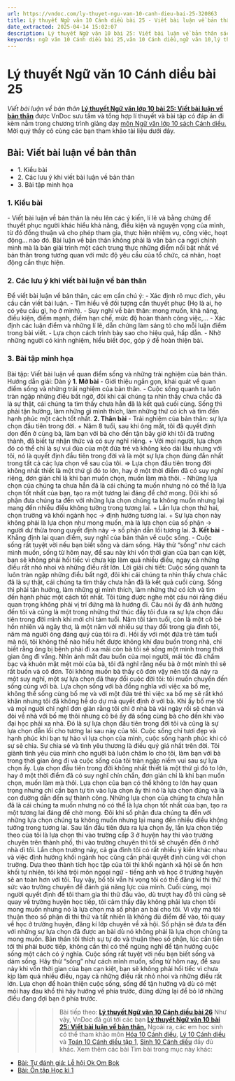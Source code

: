 ```yaml
---
url: https://vndoc.com/ly-thuyet-ngu-van-10-canh-dieu-bai-25-320863
title: Lý thuyết Ngữ văn 10 Cánh diều bài 25 - Viết bài luận về bản thân - VnDoc.com
date_extracted: 2025-04-14 15:02:07
description: Lý thuyết Ngữ văn 10 bài 25: Viết bài luận về bản thân sách Cánh diều được VnDoc sưu tầm và giới thiệu  để tham khảo chuẩn bị cho bài giảng học kì mới sắp tới đây của mình.
keywords: ngữ văn 10 Cánh diều bài 25,văn 10 Cánh diều,ngữ văn 10,lý thuyết văn 10 Cánh diều bài 25,kiến thức trọng tâm môn ngữ văn 10,lý thuyết ngữ văn 10 CD,ngữ văn lớp 10,ôn tập lý thuyết văn lớp 10,lý thuyết môn ngữ văn 10,lý thuyết văn 10 CD,bài Viết bài luận về bản thân,trắc nghiệm ngữ văn 10 CD
---
```


# Lý thuyết Ngữ văn 10 Cánh diều bài 25
 _Viết bài luận về bản thân_
**[Lý thuyết Ngữ văn lớp 10 bài 25: Viết bài luận về bản thân](<https://vndoc.com/ly-thuyet-ngu-van-10-canh-dieu-bai-25-320863>)** được VnDoc sưu tầm và tổng hợp lí thuyết và bài tập có đáp án đi kèm nằm trong chương trình giảng dạy [môn Ngữ văn lớp 10 sách Cánh diều. ](<https://vndoc.com/ngu-van-10-canh-dieu-tap1>)Mời quý thầy cô cùng các bạn tham khảo tài liệu dưới đây.
## Bài: Viết bài luận về bản thân
  * 1\. Kiểu bài
  * 2\. Các lưu ý khi viết bài luận về bản thân
  * 3\. Bài tập minh họa

### 1\. Kiểu bài
\- Viết bài luận về bản thân là nêu lên các ý kiến, lí lẽ và bằng chứng để thuyết phục người khác hiểu khả năng, điều kiện và nguyện vọng của mình, từ đó đồng thuận và cho phép tham gia, thực hiện nhiệm vụ, công việc, hoạt động... nào đó. Bài luận về bản thân không phải là văn bản ca ngợi chính mình mà là bản giải trình một cách trung thực những điểm nổi bật nhất về bản thân trong tương quan với mức độ yêu cầu của tổ chức, cá nhân, hoạt động cần thực hiện.
### 2\. Các lưu ý khi viết bài luận về bản thân
Để viết bài luận về bản thân, các em cần chú ý:
\- Xác định rõ mục đích, yêu cầu cần viết bài luận.
\- Tìm hiểu về đối tượng cần thuyết phục \(Họ là ai, họ có yêu cầu gì, họ ở mình\).
\- Suy nghĩ về bản thân: mong muốn, khả năng, điều kiện, điểm mạnh, điểm hạn chế, mức độ hoàn thành công việc,...
\- Xác định các luận điểm và những lí lẽ, dẫn chứng làm sáng tỏ cho mỗi luận điểm trong bài viết.
\- Lựa chọn cách trình bày sao cho hiệu quả, hấp dẫn.
\- Nhờ những người có kinh nghiệm, hiểu biết đọc, góp ý để hoàn thiện bài.
### 3\. Bài tập minh họa
Bài tập: Viết bài luận về quan điểm sống và những trải nghiệm của bản thân.
Hướng dẫn giải:
Dàn ý
**1\. Mở bài**
\- Giới thiệu ngắn gọn, khái quát về quan điểm sống và những trải nghiệm của bản thân.
\- Cuộc sống quanh ta luôn tràn ngập những điều bất ngờ, đôi khi cái chúng ta nhìn thấy chưa chắc đã là sự thật, cái chúng ta tìm thấy chưa hẳn đã là kết quả cuối cùng. Sống thì phải tận hưởng, làm những gì mình thích, làm những thứ có ích và tìm đến hạnh phúc một cách tốt nhất.
**2\. Thân bài**
\- Trải nghiệm của bản thân: sự lựa chọn đầu tiên trong đời.
\+ Năm 8 tuổi, sau khi ông mất, tôi đã quyết định dọn đến ở cùng bà, làm bạn với bà cho đến tận bây giờ khi tôi đã trưởng thành, đã biết tự nhận thức và có suy nghĩ riêng.
\+ Với mọi người, lựa chọn đó có thể chỉ là sự vui đùa của một đứa trẻ và không kéo dài lâu nhưng với tôi, nó là quyết định đầu tiên trong đời và là một sự lựa chọn đúng đắn nhất trong tất cả các lựa chọn về sau của tôi.
=> Lựa chọn đầu tiên trong đời không nhất thiết là một thứ gì đó to lớn, hay ở một thời điểm đã có suy nghĩ riêng, đơn giản chỉ là khi bạn muốn chọn, muốn làm mà thôi.
\- Những lựa chọn của chúng ta chưa hẳn đã là cái chúng ta muốn nhưng nó có thể là lựa chọn tốt nhất của bạn, tạo ra một tương lai đáng để chờ mong. Đôi khi số phận đưa chúng ta đến với những lựa chọn chúng ta không muốn nhưng lại mang đến nhiều điều không tưởng trong tương lai.
\+ Lần lựa chọn thứ hai, chọn trường và khối ngành học -> định hướng tương lai.
\+ Sự lựa chọn này không phải là lựa chọn như mong muốn, mà là lựa chọn của số phận -> người dư thừa trong quyết định này -> số phận dẫn lối tương lai.
**3\. Kết bài**
\- Khẳng định lại quan điểm, suy nghĩ của bản thân về cuộc sống.
\- Cuộc sống rất tuyệt vời nếu bạn biết sống và dám sống. Hãy thử “sống” như cách mình muốn, sống từ hôm nay, để sau này khi vốn thời gian của bạn cạn kiệt, bạn sẽ không phải hối tiếc vì chưa kịp làm quá nhiều điều, ngay cả những điều rất nhỏ nhoi và những điều rất lớn.
Lời giải chi tiết:
Cuộc sống quanh ta luôn tràn ngập những điều bất ngờ, đôi khi cái chúng ta nhìn thấy chưa chắc đã là sự thật, cái chúng ta tìm thấy chưa hẳn đã là kết quả cuối cùng. Sống thì phải tận hưởng, làm những gì mình thích, làm những thứ có ích và tìm đến hạnh phúc một cách tốt nhất. Tôi từng được nghe một câu nói rằng điều quan trọng không phải vị trí đứng mà là hướng đi. Câu nói ấy đã ảnh hưởng đến tôi và cũng là một trong những thứ thúc đẩy tôi đưa ra sự lựa chọn đầu tiên trong đời mình khi mới chỉ tám tuổi.
Năm tôi tám tuổi, còn là một cô bé hồn nhiên và ngây thơ, là một năm với nhiều sự thay đổi trong gia đình tôi, năm mà người ông đáng quý của tôi ra đi. Hồi ấy với một đứa trẻ tám tuổi mà nói, tôi không thể nào hiểu hết được không khí đau buồn trong nhà, chỉ biết rằng ông bị bệnh phải đi xa mãi còn bà tôi sẽ sống một mình trong thời gian ông đi vắng. Nhìn ánh mắt đau buồn của mọi người, mái tóc đã chấm bạc và khuôn mặt mệt mỏi của bà, tôi đã nghĩ rằng nếu bà ở một mình thì sẽ rất buồn và cô đơn. Tôi không muốn bà thấy cô đơn vậy nên tôi đã nảy ra một suy nghĩ, một sự lựa chọn đã thay đổi cuộc đời tôi: tôi muốn chuyển đến sống cùng với bà. Lựa chọn sống với bà đồng nghĩa với việc xa bố mẹ, không thể sống cùng bố mẹ và với một đứa trẻ thì việc xa bố mẹ sẽ rất khó khăn nhưng tôi đã không hề do dự mà quyết định ở với bà. Khi ấy bố mẹ tôi và mọi người chỉ nghĩ đơn giản rằng tôi chỉ ở nhà bà vài ngày rồi sẽ chán và đòi về nhà với bố mẹ thôi nhưng cô bé ấy đã sống cùng bà cho đến khi vào đại học phải xa nhà. Đó là sự lựa chọn đầu tiên trong đời tôi và cũng là sự lựa chọn dẫn lối cho tương lai sau này của tôi.
Cuộc sống chỉ tươi đẹp và hạnh phúc khi bạn tự hào vì lựa chọn của mình, cuộc sống hạnh phúc khi có sự sẻ chia. Sự chia sẻ và tình yêu thương là điều quý giá nhất trên đời. Tôi giành tình yêu của mình cho người bà luôn chăm lo cho tôi, làm bạn với bà trong thời gian ông đi và cuộc sống của tôi tràn ngập niềm vui sau sự lựa chọn ấy. Lựa chọn đầu tiên trong đời không nhất thiết là một thứ gì đó to lớn, hay ở một thời điểm đã có suy nghĩ chín chắn, đơn giản chỉ là khi bạn muốn chọn, muốn làm mà thôi. Lựa chọn của bạn có thể không to lớn hay quan trọng nhưng chỉ cần bạn tự tin vào lựa chọn ấy thì nó là lựa chọn đúng và là con đường dẫn đến sự thành công.
Những lựa chọn của chúng ta chưa hẳn đã là cái chúng ta muốn nhưng nó có thể là lựa chọn tốt nhất của bạn, tạo ra một tương lai đáng để chờ mong. Đôi khi số phận đưa chúng ta đến với những lựa chọn chúng ta không muốn nhưng lại mang đến nhiều điều không tưởng trong tương lai. Sau lần đầu tiên đưa ra lựa chọn ấy, lần lựa chọn tiếp theo của tôi là lựa chọn thi vào trường cấp 3 ở huyện hay thi vào trường chuyên trên thành phố, thi vào trường chuyên thì tôi sẽ chuyển đến ở nhờ nhà dì tôi.
Lần chọn trường này, cả gia đình tôi có rất nhiều ý kiến khác nhau và việc định hướng khối ngành học cũng cần phải quyết định cùng với chọn trường. Dựa theo thành tích học tập của tôi thì khối ngành xã hội sẽ ổn hơn khối tự nhiên, tôi khá trội môn ngoại ngữ - tiếng anh và học ở trường huyện sẽ an toàn hơn với tôi. Tuy vậy, bố tôi vẫn hi vọng tôi có thể đăng kí thi thử sức vào trường chuyên để đánh giá năng lực của mình. Cuối cùng, mọi người quyết định để tôi tham gia thi thử đầu vào, dù trượt hay đỗ thì cũng sẽ quay về trường huyện học tiếp, tôi cảm thấy đây không phải lựa chọn tôi mong muốn nhưng nó là lựa chọn mà số phận an bài cho tôi. Vì vậy mà tôi thuận theo số phận đi thi thử và tất nhiên là không đủ điểm để vào, tôi quay về học ở trường huyện, đăng kí lớp chuyên về xã hội.
Số phận sẽ đưa ta đến với những sự lựa chọn đã được an bài dù nó không phải là lựa chọn chúng ta mong muốn. Bản thân tôi thích sự tự do và thuận theo số phận, lúc cần tiến tới thì phải bước tiếp, không cần thì có thể ngừng nghỉ để tận hưởng cuộc sống một cách có ý nghĩa. Cuộc sống rất tuyệt vời nếu bạn biết sống và dám sống. Hãy thử “sống” như cách mình muốn, sống từ hôm nay, để sau này khi vốn thời gian của bạn cạn kiệt, bạn sẽ không phải hối tiếc vì chưa kịp làm quá nhiều điều, ngay cả những điều rất nhỏ nhoi và những điều rất lớn. Lựa chọn để hoàn thiện cuộc sống, sống để tận hưởng và dù có mệt mỏi hay đau khổ thì hãy hướng về phía trước, đừng dừng lại để bỏ lỡ những điều đang đợi bạn ở phía trước.
>>> Bài tiếp theo: [**Lý thuyết Ngữ văn 10 Cánh diều bài 26**](<https://vndoc.com/ly-thuyet-ngu-van-10-canh-dieu-bai-26-320864>)
Như vậy, VnDoc đã gửi tới các bạn **[Lý thuyết Ngữ văn 10 bài 25: Viết bài luận về bản thân.](<https://vndoc.com/ly-thuyet-ngu-van-10-canh-dieu-bai-25-320863>)** Ngoài ra, các em học sinh có thể tham khảo môn [Hóa 10 Cánh diều](<https://vndoc.com/hoa-10-canh-dieu>), [Lý 10 Cánh diều](<https://vndoc.com/vat-ly-10-canh-dieu>) và [Toán 10 Cánh diều tập 1](<https://vndoc.com/toan-10-canh-dieu-tap1>), [Sinh 10 Cánh diều](<https://vndoc.com/sinh-hoc-10-canh-dieu>) đầy đủ khác.
Xem thêm các bài Tìm bài trong mục này khác:
  * [Bài: Tự đánh giá: Lễ hội Ok Om Bok](</ly-thuyet-ngu-van-10-canh-dieu-bai-26-320864>)
  * [Bài: Ôn tập Học kì 1](</ly-thuyet-ngu-van-10-canh-dieu-bai-27-320865>)

